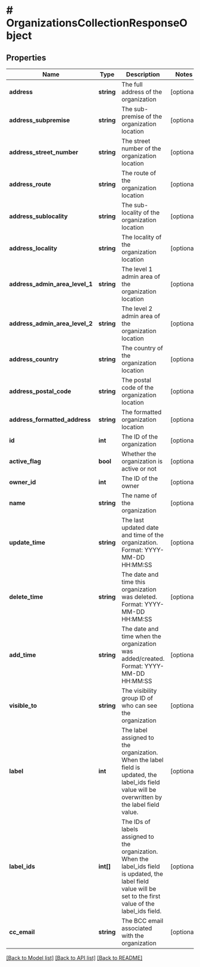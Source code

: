 # # OrganizationsCollectionResponseObject

## Properties

Name | Type | Description | Notes
------------ | ------------- | ------------- | -------------
**address** | **string** | The full address of the organization | [optional]
**address_subpremise** | **string** | The sub-premise of the organization location | [optional]
**address_street_number** | **string** | The street number of the organization location | [optional]
**address_route** | **string** | The route of the organization location | [optional]
**address_sublocality** | **string** | The sub-locality of the organization location | [optional]
**address_locality** | **string** | The locality of the organization location | [optional]
**address_admin_area_level_1** | **string** | The level 1 admin area of the organization location | [optional]
**address_admin_area_level_2** | **string** | The level 2 admin area of the organization location | [optional]
**address_country** | **string** | The country of the organization location | [optional]
**address_postal_code** | **string** | The postal code of the organization location | [optional]
**address_formatted_address** | **string** | The formatted organization location | [optional]
**id** | **int** | The ID of the organization | [optional]
**active_flag** | **bool** | Whether the organization is active or not | [optional]
**owner_id** | **int** | The ID of the owner | [optional]
**name** | **string** | The name of the organization | [optional]
**update_time** | **string** | The last updated date and time of the organization. Format: YYYY-MM-DD HH:MM:SS | [optional]
**delete_time** | **string** | The date and time this organization was deleted. Format: YYYY-MM-DD HH:MM:SS | [optional]
**add_time** | **string** | The date and time when the organization was added/created. Format: YYYY-MM-DD HH:MM:SS | [optional]
**visible_to** | **string** | The visibility group ID of who can see the organization | [optional]
**label** | **int** | The label assigned to the organization. When the label field is updated, the label_ids field value will be overwritten by the label field value. | [optional]
**label_ids** | **int[]** | The IDs of labels assigned to the organization. When the label_ids field is updated, the label field value will be set to the first value of the label_ids field. | [optional]
**cc_email** | **string** | The BCC email associated with the organization | [optional]

[[Back to Model list]](../../README.md#models) [[Back to API list]](../../README.md#endpoints) [[Back to README]](../../README.md)
